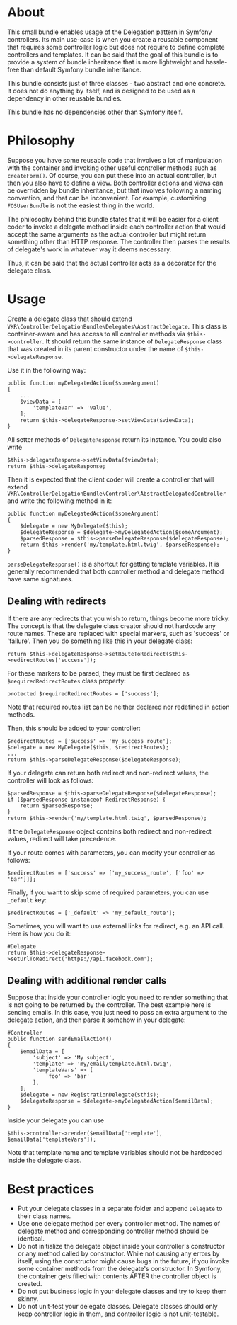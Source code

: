 About
=====

This small bundle enables usage of the Delegation pattern in Symfony controllers.
Its main use-case is when you create a reusable component that requires some controller
logic but does not require to define complete controllers and templates. It can be said
that the goal of this bundle is to provide a system of bundle inheritance that is more
lightweight and hassle-free than default Symfony bundle inheritance.

This bundle consists just of three classes - two abstract and one concrete. It does not
do anything by itself, and is designed to be used as a dependency in other reusable
bundles.

This bundle has no dependencies other than Symfony itself.

Philosophy
==========

Suppose you have some reusable code that involves a lot of manipulation with the
container and invoking other useful controller methods such as ```createForm()```.
Of course, you can put these into an actual controller, but then you also have to
define a view. Both controller actions and views can be overridden by bundle inheritance,
but that involves following a naming convention, and that can be inconvenient. For
example, customizing ```FOSUserBundle``` is not the easiest thing in the world.

The philosophy behind this bundle states that it will be easier for a client coder
to invoke a delegate method inside each controller action that would accept the same
arguments as the actual controller but might return something other than HTTP response.
The controller then parses the results of delegate's work in whatever way it deems
necessary.

Thus, it can be said that the actual controller acts as a decorator for the delegate
class.

Usage
=====

Create a delegate class that should extend ```VKR\ControllerDelegationBundle\Delegates\AbstractDelegate```.
This class is container-aware and has access to all controller methods via ```$this->controller```.
It should return the same instance of ```DelegateResponse``` class that was created
in its parent constructor under the name of ```$this->delegateResponse```.

Use it in the following way:

```
public function myDelegatedAction($someArgument)
{
    ...
    $viewData = [
        'templateVar' => 'value',
    ];
    return $this->delegateResponse->setViewData($viewData);
}
```

All setter methods of ```DelegateResponse``` return its instance. You could also write

```
$this->delegateResponse->setViewData($viewData);
return $this->delegateResponse;
```

Then it is expected that the client coder will create a controller that will extend
```VKR\ControllerDelegationBundle\Controller\AbstractDelegatedController``` and write
the following method in it:

```
public function myDelegatedAction($someArgument)
{
    $delegate = new MyDelegate($this);
    $delegateResponse = $delegate->myDelegatedAction($someArgument);
    $parsedResponse = $this->parseDelegateResponse($delegateResponse);
    return $this->render('my/template.html.twig', $parsedResponse);
}
```

```parseDelegateResponse()``` is a shortcut for getting template variables. It is
generally recommended that both controller method and delegate method have same
signatures.

Dealing with redirects
----------------------

If there are any redirects that you wish to return, things become more tricky. The
concept is that the delegate class creator should not hardcode any route names.
These are replaced with special markers, such as 'success' or 'failure'. Then you
do something like this in your delegate class:

```
return $this->delegateResponse->setRouteToRedirect($this->redirectRoutes['success']);
```

For these markers to be parsed, they must be first declared as ```$requiredRedirectRoutes```
class property:

```
protected $requiredRedirectRoutes = ['success'];
```

Note that required routes list can be neither declared nor redefined in action methods.

Then, this should be added to your controller:

```
$redirectRoutes = ['success' => 'my_success_route'];
$delegate = new MyDelegate($this, $redirectRoutes);
...
return $this->parseDelegateResponse($delegateResponse);
```

If your delegate can return both redirect and non-redirect values, the controller
will look as follows:

```
$parsedResponse = $this->parseDelegateResponse($delegateResponse);
if ($parsedResponse instanceof RedirectResponse) {
    return $parsedResponse;
}
return $this->render('my/template.html.twig', $parsedResponse);
```

If the ```DelegateResponse``` object contains both redirect and non-redirect values,
redirect will take precedence.

If your route comes with parameters, you can modify your controller as follows:

```
$redirectRoutes = ['success' => ['my_success_route', ['foo' => 'bar']]];
```

Finally, if you want to skip some of required parameters, you can use ```_default```
key:

```
$redirectRoutes = ['_default' => 'my_default_route'];
```

Sometimes, you will want to use external links for redirect, e.g. an API call. Here
is how you do it:

```
#Delegate
return $this->delegateResponse->setUrlToRedirect('https://api.facebook.com');
```

Dealing with additional render calls
------------------------------------

Suppose that inside your controller logic you need to render something that is not going to be
returned by the controller. The best example here is sending emails. In this case,
you just need to pass an extra argument to the delegate action, and then parse it
somehow in your delegate:

```
#Controller
public function sendEmailAction()
{
    $emailData = [
        'subject' => 'My subject',
        'template' => 'my/email/template.html.twig',
        'templateVars' => [
            'foo' => 'bar'
        ],
    ];
    $delegate = new RegistrationDelegate($this);
    $delegateResponse = $delegate->myDelegatedAction($emailData);
}
```

Inside your delegate you can use

```
$this->controller->render($emailData['template'], $emailData['templateVars']);
```

Note that template name and template variables should not be hardcoded inside
the delegate class.

Best practices
==============

- Put your delegate classes in a separate folder and append ```Delegate``` to their
class names.
- Use one delegate method per every controller method. The names of delegate method
and corresponding controller method should be identical.
- Do not initialize the delegate object inside your controller's constructor or any
method called by constructor. While not causing any errors by itself, using the constructor
might cause bugs in the future, if you invoke some container methods from the delegate's
constructor. In Symfony, the container gets filled with contents AFTER the controller
object is created.
- Do not put business logic in your delegate classes and try to keep them skinny.
- Do not unit-test your delegate classes. Delegate classes should only keep controller
logic in them, and controller logic is not unit-testable.
